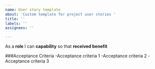 ```yaml
---
name: User story template
about: 'Custom template for project user stories '
title: ''
labels: ''
assignees: ''

---
```


As a **role** I can **capability** so that **received benefit**

###Acceptance Criteria
-Acceptance criteria 1
-Acceptance criteria 2
-Acceptance criteria 3
